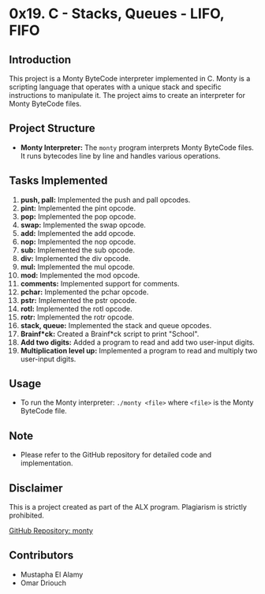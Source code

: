 # 0x19. C - Stacks, Queues - LIFO, FIFO

## Introduction
This project is a Monty ByteCode interpreter implemented in C. Monty is a scripting language that operates with a unique stack and specific instructions to manipulate it. The project aims to create an interpreter for Monty ByteCode files.

## Project Structure
- **Monty Interpreter:** The `monty` program interprets Monty ByteCode files. It runs bytecodes line by line and handles various operations.

## Tasks Implemented
1. **push, pall:** Implemented the push and pall opcodes.
2. **pint:** Implemented the pint opcode.
3. **pop:** Implemented the pop opcode.
4. **swap:** Implemented the swap opcode.
5. **add:** Implemented the add opcode.
6. **nop:** Implemented the nop opcode.
7. **sub:** Implemented the sub opcode.
8. **div:** Implemented the div opcode.
9. **mul:** Implemented the mul opcode.
10. **mod:** Implemented the mod opcode.
11. **comments:** Implemented support for comments.
12. **pchar:** Implemented the pchar opcode.
13. **pstr:** Implemented the pstr opcode.
14. **rotl:** Implemented the rotl opcode.
15. **rotr:** Implemented the rotr opcode.
16. **stack, queue:** Implemented the stack and queue opcodes.
17. **Brainf*ck:** Created a Brainf*ck script to print "School".
18. **Add two digits:** Added a program to read and add two user-input digits.
19. **Multiplication level up:** Implemented a program to read and multiply two user-input digits.

## Usage
- To run the Monty interpreter: `./monty <file>` where `<file>` is the Monty ByteCode file.

## Note
- Please refer to the GitHub repository for detailed code and implementation.

## Disclaimer
This is a project created as part of the ALX program. Plagiarism is strictly prohibited.

[GitHub Repository: monty](https://github.com/Omar-Driouch/monty)

## Contributors
- Mustapha El Alamy
- Omar Driouch
